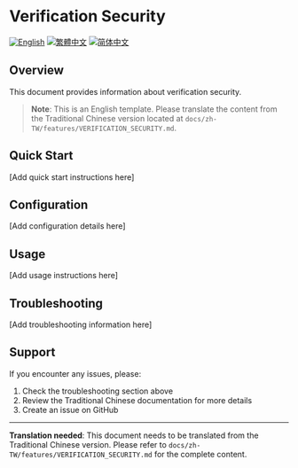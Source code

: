 # Verification Security

[![English](https://img.shields.io/badge/Language-English-blue)](VERIFICATION_SECURITY.md)
[![繁體中文](https://img.shields.io/badge/Language-繁體中文-red)](../zh-TW/features/VERIFICATION_SECURITY.md)
[![简体中文](https://img.shields.io/badge/Language-简体中文-green)](../zh-CN/features/VERIFICATION_SECURITY.md)

## Overview

This document provides information about verification security.

> **Note**: This is an English template. Please translate the content from the Traditional Chinese version located at `docs/zh-TW/features/VERIFICATION_SECURITY.md`.

## Quick Start

[Add quick start instructions here]

## Configuration

[Add configuration details here]

## Usage

[Add usage instructions here]

## Troubleshooting

[Add troubleshooting information here]

## Support

If you encounter any issues, please:
1. Check the troubleshooting section above
2. Review the Traditional Chinese documentation for more details
3. Create an issue on GitHub

---

**Translation needed**: This document needs to be translated from the Traditional Chinese version. Please refer to `docs/zh-TW/features/VERIFICATION_SECURITY.md` for the complete content.
